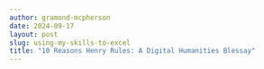 ```yaml
---
author: gramond-mcpherson
date: 2024-09-17
layout: post
slug: using-my-skills-to-excel
title: "10 Reasons Henry Rules: A Digital Humanities Blessay"
---
```

